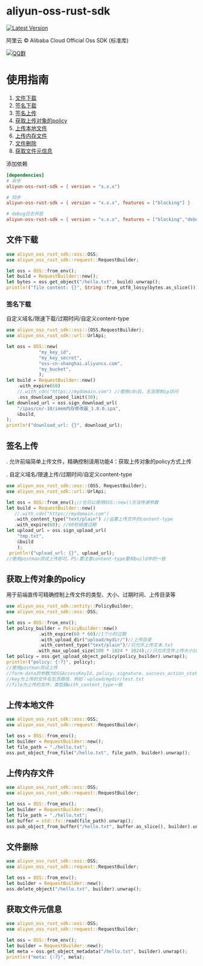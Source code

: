 # aliyun-oss-rust-sdk
[![Latest Version](https://img.shields.io/crates/v/aliyun-oss-rust-sdk.svg)](https://crates.io/crates/aliyun-oss-rust-sdk)

阿里云 © Alibaba Cloud Official Oss SDK (标准库)

[![QQ群](https://img.shields.io/badge/QQ%E7%BE%A4-799168925-blue)](http://qm.qq.com/cgi-bin/qm/qr?_wv=1027&k=dLoye8pBcO60zGzqLjGO0l-GgMIaf6wQ&authKey=LfxBdZ5A%2F9eWJbKpzTcuWPjmQu5UdIJ3TVTpqRAQYkCID50WLkYoIXcGxGKzupG3&noverify=0&group_code=799168925)

# 使用指南

1. [文件下载](#文件下载)
2. [签名下载](#签名下载)
3. [签名上传](#签名上传)
4. [获取上传对象的policy](#获取上传对象的policy)
5. [上传本地文件](#上传本地文件)
6. [上传内存文件](#上传内存文件)
7. [文件删除](#文件删除)
8. [获取文件元信息](#获取文件元信息)

添加依赖
```toml
[dependencies]
# 异步
aliyun-oss-rust-sdk = { version = "x.x.x"}

# 同步
aliyun-oss-rust-sdk = { version = "x.x.x", features = ["blocking"] }

# debug日志开启
aliyun-oss-rust-sdk = { version = "x.x.x", features = ["blocking","debug-print"] }
```

## 文件下载
```rust
use aliyun_oss_rust_sdk::oss::OSS;
use aliyun_oss_rust_sdk::request::RequestBuilder;

let oss = OSS::from_env();
let build = RequestBuilder::new();
let bytes = oss.get_object("/hello.txt", build).unwrap();
println!("file content: {}", String::from_utf8_lossy(bytes.as_slice()));
```

### 签名下载
自定义域名/限速下载/过期时间/自定义content-type
```rust
use aliyun_oss_rust_sdk::oss::{OSS,RequestBuilder};
use aliyun_oss_rust_sdk::url::UrlApi;

let oss = OSS::new(
            "my_key_id",
            "my_key_secret",
            "oss-cn-shanghai.aliyuncs.com",
            "my_bucket",
            );
let build = RequestBuilder::new()
    .with_expire(60)
    //.with_cdn("https://mydomain.com") //使用cdn后，无法限制ip访问
    .oss_download_speed_limit(30);
let download_url = oss.sign_download_url(
    "/ipas/cn/-10/imem内存修改器_1.0.0.ipa",
    &build,
);
println!("download_url: {}", download_url);
```
## 签名上传
. 允许前端简单上传文件，精确控制请用功能4：获取上传对象的policy方式上传

. 自定义域名/限速上传/过期时间/自定义content-type
```rust
use aliyun_oss_rust_sdk::oss::{OSS, RequestBuilder};
use aliyun_oss_rust_sdk::url::UrlApi;

let oss = OSS::from_env();//也可以使用OSS::new()方法传递参数
let build = RequestBuilder::new()
   //.with_cdn("https://mydomain.com")
   .with_content_type("text/plain") //设置上传文件的content-type
   .with_expire(60); //60秒链接过期
let upload_url = oss.sign_upload_url(
    "tmp.txt",
    &build
    );
 println!("upload_url: {}", upload_url);
//使用postman测试上传即可，PS:要注意content-type要和build中的一致
```

## 获取上传对象的policy
用于前端直传可精确控制上传文件的类型、大小、过期时间、上传目录等
```rust
use aliyun_oss_rust_sdk::entity::PolicyBuilder;
use aliyun_oss_rust_sdk::oss::OSS;

let oss = OSS::from_env();
let policy_builder = PolicyBuilder::new()
            .with_expire(60 * 60)//1个小时过期
            .with_upload_dir("upload/mydir/")//上传目录
            .with_content_type("text/plain")//只允许上传文本.txt
           .with_max_upload_size(100 * 1024 * 1024);//只允许文件上传大小1G以内
let policy = oss.get_upload_object_policy(policy_builder).unwrap();
println!("policy: {:?}", policy);
//使用postman测试上传
//form-data的参数为OSSAccessKeyId、policy、signature、success_action_status、key、file
//key为上传的文件名包含路径、例如：upload/mydir/test.txt
//file为上传的文件，类型跟with_content_type一致
```

## 上传本地文件
```rust
use aliyun_oss_rust_sdk::oss::OSS;
use aliyun_oss_rust_sdk::request::RequestBuilder;

let oss = OSS::from_env();
let builder = RequestBuilder::new();
let file_path = "./hello.txt";
oss.put_object_from_file("/hello.txt", file_path, builder).unwrap();
```
## 上传内存文件
```rust
use aliyun_oss_rust_sdk::oss::OSS;
use aliyun_oss_rust_sdk::request::RequestBuilder;

let oss = OSS::from_env();
let builder = RequestBuilder::new();
let file_path = "./hello.txt";
let buffer = std::fs::read(file_path).unwrap();
oss.pub_object_from_buffer("/hello.txt", buffer.as_slice(), builder).unwrap();
```
## 文件删除
```rust
use aliyun_oss_rust_sdk::oss::OSS;
use aliyun_oss_rust_sdk::request::RequestBuilder;

let oss = OSS::from_env();
let builder = RequestBuilder::new();
oss.delete_object("/hello.txt", builder).unwrap();
```
## 获取文件元信息
```rust
use aliyun_oss_rust_sdk::oss::OSS;
use aliyun_oss_rust_sdk::request::RequestBuilder;

let oss = OSS::from_env();
let builder = RequestBuilder::new();
let meta = oss.get_object_metadata("/hello.txt", builder).unwrap();
println!("meta: {:?}", meta);
```
